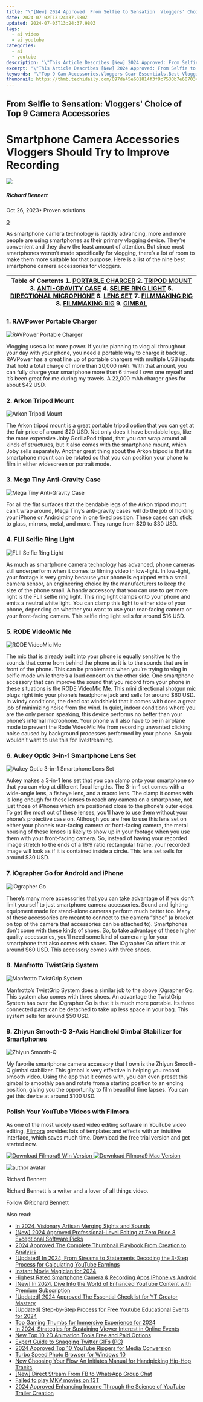 ```yaml
---
title: "\"[New] 2024 Approved  From Selfie to Sensation  Vloggers' Choice of Top 9 Camera Accessories\""
date: 2024-07-02T13:24:37.980Z
updated: 2024-07-03T13:24:37.980Z
tags:
  - ai video
  - ai youtube
categories:
  - ai
  - youtube
description: "\"This Article Describes [New] 2024 Approved: From Selfie to Sensation: Vloggers' Choice of Top 9 Camera Accessories\""
excerpt: "\"This Article Describes [New] 2024 Approved: From Selfie to Sensation: Vloggers' Choice of Top 9 Camera Accessories\""
keywords: "\"Top 9 Cam Accessories,Vloggers Gear Essentials,Best Vlogging Cameras,Camera Trends in Vlogs,Must-Have Vlogger Tools,Premium Videography Tech,Vloggers' Camera Tips\""
thumbnail: https://thmb.techidaily.com/097da45e601814f3f9c7530b7e6070342fc3124e514934571312f97cafb6fa0e.jpg
---
```


## From Selfie to Sensation: Vloggers' Choice of Top 9 Camera Accessories

# Smartphone Camera Accessories Vloggers Should Try to Improve Recording

![](https://images.wondershare.com/filmora/article-images/richard-bennett.jpg)

##### Richard Bennett

 Oct 26, 2023• Proven solutions

[0](#commentsBoxSeoTemplate)

As smartphone camera technology is rapidly advancing, more and more people are using smartphones as their primary vlogging device. They’re convenient and they draw the least amount of attention. But since most smartphones weren’t made specifically for vlogging, there’s a lot of room to make them more suitable for that purpose. Here is a list of the nine best smartphone camera accessories for vloggers.

| Table of Contents 1\. [PORTABLE CHARGER](#portablecharger) 2\. [TRIPOD MOUNT](#tripodmount) 3\. [ANTI-GRAVITY CASE](#antigravitycase) 4\. [SELFIE RING LIGHT](#selfieringlight) 5\. [DIRECTIONAL MICROPHONE](#directionalmic) 6\. [LENS SET](#lensset) 7\. [FILMMAKING RIG](#filmmakingrig01) 8\. [FILMMAKING RIG](#filmmakingrig02) 9\. [GIMBAL](#gimbal) |
| -------------------------------------------------------------------------------------------------------------------------------------------------------------------------------------------------------------------------------------------------------------------------------------------------------------------------------------------------- |

### 1\. RAVPower Portable Charger

![RAVPower Portable Charger](https://images.wondershare.com/filmora/article-images/best-smartphone-camera-accessories-portable-charger.jpg)

Vlogging uses a lot more power. If you’re planning to vlog all throughout your day with your phone, you need a portable way to charge it back up. RAVPower has a great line up of portable chargers with multiple USB inputs that hold a total charge of more than 20,000 mAh. With that amount, you can fully charge your smartphone more than 6 times! I own one myself and it’s been great for me during my travels. A 22,000 mAh charger goes for about $42 USD.

### 2\. Arkon Tripod Mount

![Arkon Tripod Mount](https://images.wondershare.com/filmora/article-images/best-smartphone-camera-accessories-tripod-mount.jpg)

The Arkon tripod mount is a great portable tripod option that you can get at the fair price of around $20 USD. Not only does it have bendable legs, like the more expensive Joby GorillaPod tripod, that you can wrap around all kinds of structures, but it also comes with the smartphone mount, which Joby sells separately. Another great thing about the Arkon tripod is that its smartphone mount can be rotated so that you can position your phone to film in either widescreen or portrait mode.

### 3\. Mega Tiny Anti-Gravity Case

![Mega Tiny Anti-Gravity Case](https://images.wondershare.com/filmora/article-images/smartphone-camera-accessories-anti-gravity-case.jpg)

For all the flat surfaces that the bendable legs of the Arkon tripod mount can’t wrap around, Mega Tiny’s anti-gravity cases will do the job of holding your iPhone or Android phone in one fixed position. These cases can stick to glass, mirrors, metal, and more. They range from $20 to $30 USD.

### 4\. FLII Selfie Ring Light

![FLII Selfie Ring Light](https://images.wondershare.com/filmora/article-images/smartphone-camera-accessories-selfie-ring-light.jpg)

As much as smartphone camera technology has advanced, phone cameras still underperform when it comes to filming video in low-light. In low-light, your footage is very grainy because your phone is equipped with a small camera sensor, an engineering choice by the manufacturers to keep the size of the phone small. A handy accessory that you can use to get more light is the FLII selfie ring light. This ring light clamps onto your phone and emits a neutral white light. You can clamp this light to either side of your phone, depending on whether you want to use your rear-facing camera or your front-facing camera. This selfie ring light sells for around $16 USD.

### 5\. RODE VideoMic Me

![RODE VideoMic Me](https://images.wondershare.com/filmora/article-images/smartphone-camera-accessories-microphone.jpg)

The mic that is already built into your phone is equally sensitive to the sounds that come from behind the phone as it is to the sounds that are in front of the phone. This can be problematic when you’re trying to vlog in selfie mode while there’s a loud concert on the other side. One smartphone accessory that can improve the sound that you record from your phone in these situations is the RODE VideoMic Me. This mini directional shotgun mic plugs right into your phone’s headphone jack and sells for around $60 USD. In windy conditions, the dead cat windshield that it comes with does a great job of minimizing noise from the wind. In quiet, indoor conditions where you are the only person speaking, this device performs no better than your phone’s internal microphone. Your phone will also have to be in airplane mode to prevent the Rode VideoMic Me from recording unwanted clicking noise caused by background processes performed by your phone. So you wouldn’t want to use this for livestreaming.

### 6\. Aukey Optic 3-in-1 Smartphone Lens Set

![Aukey Optic 3-in-1 Smartphone Lens Set](https://images.wondershare.com/filmora/article-images/smartphone-camera-accessories-smartphone-lens-set.jpg)

Aukey makes a 3-in-1 lens set that you can clamp onto your smartphone so that you can vlog at different focal lengths. The 3-in-1 set comes with a wide-angle lens, a fisheye lens, and a macro lens. The clamp it comes with is long enough for these lenses to reach any camera on a smartphone, not just those of iPhones which are positioned close to the phone’s outer edge. To get the most out of these lenses, you’ll have to use them without your phone’s protective case on. Although you are free to use this lens set on either your phone’s rear-facing camera or front-facing camera, the metal housing of these lenses is likely to show up in your footage when you use them with your front-facing camera. So, instead of having your recorded image stretch to the ends of a 16:9 ratio rectangular frame, your recorded image will look as if it is contained inside a circle. This lens set sells for around $30 USD.

### 7\. iOgrapher Go for Android and iPhone

![iOgrapher Go](https://images.wondershare.com/filmora/article-images/smartphone-camera-accessories-iographer-go.jpg)

There’s many more accessories that you can take advantage of if you don’t limit yourself to just smartphone camera accessories. Sound and lighting equipment made for stand-alone cameras perform much better too. Many of these accessories are meant to connect to the camera “shoe” (a bracket on top of the camera that accessories can be attached to). Smartphones don’t come with these kinds of shoes. So, to take advantage of these higher quality accessories, you’ll need some kind of camera rig for your smartphone that also comes with shoes. The iOgrapher Go offers this at around $60 USD. This accessory comes with three shoes.

### 8\. Manfrotto TwistGrip System

![Manfrotto TwistGrip System](https://images.wondershare.com/filmora/article-images/smartphone-camera-accessories-twist-grip-system.jpg)

Manfrotto’s TwistGrip System does a similar job to the above iOgrapher Go. This system also comes with three shoes. An advantage the TwistGrip System has over the iOgrapher Go is that it is much more portable. Its three connected parts can be detached to take up less space in your bag. This system sells for around $50 USD.

### 9\. Zhiyun Smooth-Q 3-Axis Handheld Gimbal Stabilizer for Smartphones

![Zhiyun Smooth-Q](https://images.wondershare.com/filmora/article-images/smartphone-camera-accessories-gimbal-stabilizer.jpg)

My favorite smartphone camera accessory that I own is the Zhiyun Smooth-Q gimbal stabilizer. This gimbal is very effective in helping you record smooth video. Using the app that it comes with, you can even preset this gimbal to smoothly pan and rotate from a starting position to an ending position, giving you the opportunity to film beautiful time lapses. You can get this device at around $100 USD.

### Polish Your YouTube Videos with Filmora

As one of the most widely used video editing software in YouTube video editing, [Filmora](https://tools.techidaily.com/wondershare/filmora/download/) provides lots of templates and effects with an intuitive interface, which saves much time. Download the free trial version and get started now.

[![Download Filmora9 Win Version](https://images.wondershare.com/filmora/guide/download-btn-win.jpg) ](https://tools.techidaily.com/wondershare/filmora/download/) [![Download Filmora9 Mac Version](https://images.wondershare.com/filmora/guide/download-btn-mac.jpg) ](https://tools.techidaily.com/wondershare/filmora/download/)

![author avatar](https://images.wondershare.com/filmora/article-images/richard-bennett.jpg)

Richard Bennett

Richard Bennett is a writer and a lover of all things video.

Follow @Richard Bennett


<ins class="adsbygoogle"
     style="display:block"
     data-ad-format="autorelaxed"
     data-ad-client="ca-pub-7571918770474297"
     data-ad-slot="1223367746"></ins>



<ins class="adsbygoogle"
     style="display:block"
     data-ad-client="ca-pub-7571918770474297"
     data-ad-slot="8358498916"
     data-ad-format="auto"
     data-full-width-responsive="true"></ins>

<span class="atpl-alsoreadstyle">Also read:</span>
<div><ul>
<li><a href="https://youtube-web.techidaily.com/24-visionary-artisan-merging-sights-and-sounds/"><u>In 2024, Visionary Artisan  Merging Sights and Sounds</u></a></li>
<li><a href="https://youtube-web.techidaily.com/024-approved-professional-level-editing-at-zero-price-8-exceptional-software-picks/"><u>[New] 2024 Approved  Professional-Level Editing at Zero Price  8 Exceptional Software Picks</u></a></li>
<li><a href="https://youtube-web.techidaily.com/approved-the-complete-thumbnail-playbook-from-creation-to-analysis/"><u>2024 Approved  The Complete Thumbnail Playbook  From Creation to Analysis</u></a></li>
<li><a href="https://youtube-web.techidaily.com/ed-in-2024-from-streams-to-statements-decoding-the-3-step-process-for-calculating-youtube-earnings/"><u>[Updated] In 2024, From Streams to Statements  Decoding the 3-Step Process for Calculating YouTube Earnings</u></a></li>
<li><a href="https://youtube-web.techidaily.com/nt-movie-magician-for-2024/"><u>Instant Movie Magician for 2024</u></a></li>
<li><a href="https://youtube-web.techidaily.com/st-rated-smartphone-camera-and-recording-apps-iphone-vs-android/"><u>Highest Rated Smartphone Camera & Recording Apps  IPhone vs Android</u></a></li>
<li><a href="https://youtube-web.techidaily.com/n-2024-dive-into-the-world-of-enhanced-youtube-content-with-premium-subscription/"><u>[New] In 2024, Dive Into the World of Enhanced YouTube Content with Premium Subscription</u></a></li>
<li><a href="https://youtube-web.techidaily.com/ed-2024-approved-the-essential-checklist-for-yt-creator-mastery/"><u>[Updated] 2024 Approved  The Essential Checklist for YT Creator Mastery</u></a></li>
<li><a href="https://youtube-web.techidaily.com/ed-step-by-step-process-for-free-youtube-educational-events-for-2024/"><u>[Updated] Step-by-Step Process for Free Youtube Educational Events for 2024</u></a></li>
<li><a href="https://some-guidance.techidaily.com/top-gaming-thumbs-for-immersive-experience-for-2024/"><u>Top Gaming Thumbs for Immersive Experience for 2024</u></a></li>
<li><a href="https://some-skills.techidaily.com/in-2024-strategies-for-sustaining-viewer-interest-in-online-events/"><u>In 2024, Strategies for Sustaining Viewer Interest in Online Events</u></a></li>
<li><a href="https://ai-video-tools.techidaily.com/new-top-10-2d-animation-tools-free-and-paid-options/"><u>New Top 10 2D Animation Tools Free and Paid Options</u></a></li>
<li><a href="https://twitter-clips.techidaily.com/expert-guide-to-snagging-twitter-gifs-pc/"><u>Expert Guide to Snagging Twitter GIFs (PC)</u></a></li>
<li><a href="https://youtube-help.techidaily.com/2024-approved-top-10-youtube-rippers-for-media-conversion/"><u>2024 Approved  Top 10 YouTube Rippers for Media Conversion</u></a></li>
<li><a href="https://extra-tips.techidaily.com/turbo-speed-photo-browser-for-windows-10/"><u>Turbo Speed Photo Browser for Windows 10</u></a></li>
<li><a href="https://voice-adjusting.techidaily.com/new-choosing-your-flow-an-initiates-manual-for-handpicking-hip-hop-tracks/"><u>New Choosing Your Flow An Initiates Manual for Handpicking Hip-Hop Tracks</u></a></li>
<li><a href="https://facebook-videos.techidaily.com/new-direct-stream-from-fb-to-whatsapp-group-chat/"><u>[New] Direct Stream From FB to WhatsApp Group Chat</u></a></li>
<li><a href="https://phone-solutions.techidaily.com/failed-to-play-mkv-movies-on-13t-by-aiseesoft-video-converter-play-mkv-on-android/"><u>Failed to play MKV movies on 13T</u></a></li>
<li><a href="https://youtube-videos.techidaily.com/2024-approved-enhancing-income-through-the-science-of-youtube-trailer-creation/"><u>2024 Approved  Enhancing Income Through the Science of YouTube Trailer Creation</u></a></li>
</ul></div>
